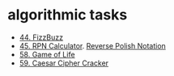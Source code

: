# algorithmic tasks
- [44. FizzBuzz](44.%20Fizzbuzz.py)
- [45. RPN Calculator](RPNCalculator.cs). [Reverse Polish Notation](https://wikipedia.com/wiki/Reverse_Polish_Notation)
- [58. Game of Life](GameOfLife.java)
- [59. Caesar Cipher Cracker](59.%20CaesarCipherCracker.py)